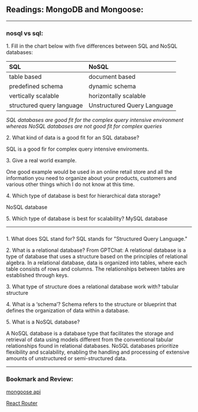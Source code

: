 ## Readings: MongoDB and Mongoose:

---

### nosql vs sql:

1\. Fill in the chart below with five differences between SQL and NoSQL databases:

| SQL         |  NoSQL          |
|:--------------------------|:----------------------------|
| table based               | document based              |
| predefined schema         | dynamic schema              |
| vertically scalable       | horizontally scalable       |
| structured query language | Unstructured Query Language |

*SQL databases are good fit for the complex query intensive environment whereas NoSQL databases are not good fit for complex queries* 

2\. What kind of data is a good fit for an SQL database?

SQL is a good fir for complex query intensive enviroments. 

3\. Give a real world example.

One good example would be used in an online retail store and all the information you need to organize about your products, customers and various other things which I do not know at this time.

4\. Which type of database is best for hierarchical data storage?

NoSQL database

5\. Which type of database is best for scalability?
MySQL database 

---

### 

1\. What does SQL stand for?
SQL stands for "Structured Query Language."

2\. What is a relational database?
From GPTChat:
A relational database is a type of database that uses a structure based on the principles of relational algebra. In a relational database, data is organized into tables, where each table consists of rows and columns. The relationships between tables are established through keys.

3\. What type of structure does a relational database work with?
tabular structure

4\. What is a ‘schema’?
Schema refers to the structure or blueprint that defines the organization of data within a database.

5\. What is a NoSQL database?

A NoSQL database is a database type that facilitates the storage and retrieval of data using models different from the conventional tabular relationships found in relational databases. NoSQL databases prioritize flexibility and scalability, enabling the handling and processing of extensive amounts of unstructured or semi-structured data.

---

### Bookmark and Review:

[mongoose api](https://mongoosejs.com/docs/api/model.html#Model)

[React Router](https://reactrouter.com/en/6.20.1/router-components/browser-router)